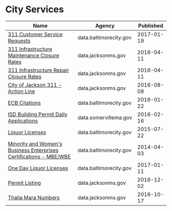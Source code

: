 # City Services

Name | Agency | Published
---- | ---- | ---------
[311 Customer Service Requests](../datasets/9agw-sxsr.md) | data.baltimorecity.gov | 2017-01-19
[311 Infrastructure Maintenance Closure Rates](../datasets/jj2h-3ijx.md) | data.jacksonms.gov | 2016-04-11
[311 Infrastructure Repair Closure Rates](../datasets/ux8v-53i8.md) | data.jacksonms.gov | 2016-04-11
[City of Jackson 311 - Action Line](../datasets/px66-ntug.md) | data.jacksonms.gov | 2016-08-08
[ECB Citations](../datasets/ywty-nmtg.md) | data.baltimorecity.gov | 2016-01-22
[ISD Building Permit Daily Applications](../datasets/q3yh-mp87.md) | data.somervillema.gov | 2016-02-16
[Liquor Licenses](../datasets/xv8d-bwgi.md) | data.baltimorecity.gov | 2015-07-22
[Minority and Women's Business Enterprises Certifications - MBE/WBE](../datasets/us2p-bijb.md) | data.baltimorecity.gov | 2014-04-03
[One Day Liquor Licenses](../datasets/bcxw-m234.md) | data.baltimorecity.gov | 2017-01-11
[Permit Listing](../datasets/658t-2kwk.md) | data.jacksonms.gov | 2016-12-02
[Thalia Mara Numbers](../datasets/wr52-jff7.md) | data.jacksonms.gov | 2016-10-17


